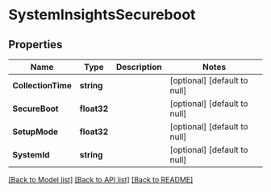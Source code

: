 # SystemInsightsSecureboot

## Properties
Name | Type | Description | Notes
------------ | ------------- | ------------- | -------------
**CollectionTime** | **string** |  | [optional] [default to null]
**SecureBoot** | **float32** |  | [optional] [default to null]
**SetupMode** | **float32** |  | [optional] [default to null]
**SystemId** | **string** |  | [optional] [default to null]

[[Back to Model list]](../README.md#documentation-for-models) [[Back to API list]](../README.md#documentation-for-api-endpoints) [[Back to README]](../README.md)


